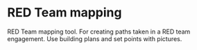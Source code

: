 # RED Team mapping
RED Team mapping tool. For creating paths taken in a RED team engagement. Use building plans and set points with pictures.
